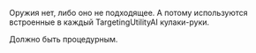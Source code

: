 Оружия нет, либо оно не подходящее. А потому используются встроенные в каждый TargetingUtilityAI кулаки-руки.

Должно быть процедурным.